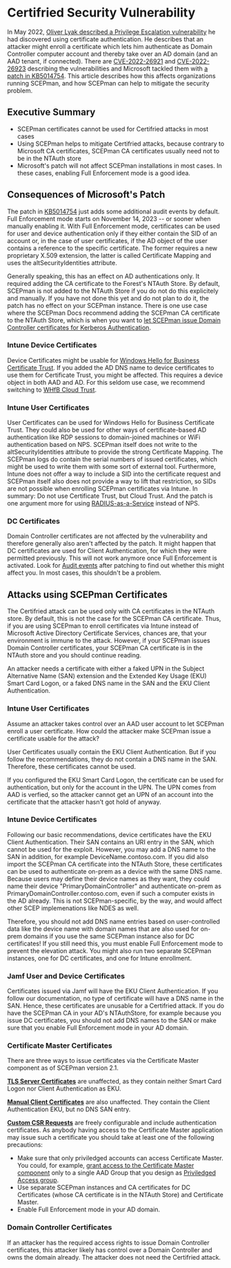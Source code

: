 # Certifried Security Vulnerability

In May 2022, [Oliver Lyak described a Privilege Escalation vulnerability](https://research.ifcr.dk/certifried-active-directory-domain-privilege-escalation-cve-2022-26923-9e098fe298f4) he had discovered using certificate authentication. He describes that an attacker might enroll a certificate which lets him authenticate as Domain Controller computer account and thereby take over an AD domain (and an AAD tenant, if connected). There are [CVE-2022-26921](https://cve.mitre.org/cgi-bin/cvename.cgi?name=CVE-2022-26921) and [CVE-2022-26923](https://cve.mitre.org/cgi-bin/cvename.cgi?name=CVE-2022-26923) describing the vulnerabilities and Microsoft tackled them with [a patch in KB5014754](https://support.microsoft.com/en-us/topic/kb5014754-certificate-based-authentication-changes-on-windows-domain-controllers-ad2c23b0-15d8-4340-a468-4d4f3b188f16#bkmk\_certmap). This article describes how this affects organizations running SCEPman, and how SCEPman can help to mitigate the security problem.

## Executive Summary

* SCEPman certificates cannot be used for Certifried attacks in most cases
* Using SCEPman helps to mitigate Certifried attacks, because contrary to Microsoft CA certificates, SCEPman CA certificates usually need not to be in the NTAuth store
* Microsoft's patch will not affect SCEPman installations in most cases. In these cases, enabling Full Enforcement mode is a good idea.

## Consequences of Microsoft's Patch

The patch in [KB5014754](https://support.microsoft.com/en-us/topic/kb5014754-certificate-based-authentication-changes-on-windows-domain-controllers-ad2c23b0-15d8-4340-a468-4d4f3b188f16#bkmk\_certmap) just adds some additional audit events by default. Full Enforcement mode starts on November 14, 2023 -- or sooner when manually enabling it. With Full Enforcement mode, certificates can be used for user and device authentication only if they either contain the SID of an account or, in the case of user certificates, if the AD object of the user contains a reference to the specific certificate. The former requires a new proprietary X.509 extension, the latter is called Certificate Mapping and uses the altSecurityIdentities attribute.

Generally speaking, this has an effect on AD authentications only. It required adding the CA certificate to the Forest's NTAuth Store. By default, SCEPman is not added to the NTAuth Store if you do not do this explicitely and manually. If you have not done this yet and do not plan to do it, the patch has no effect on your SCEPman instance. There is one use case where the SCEPman Docs recommend adding the SCEPman CA certificate to the NTAuth Store, which is when you want to [let SCEPman issue Domain Controller certificates for Kerberos Authentication](../../certificate-deployment/domain-controller-certificates.md#trust-the-ca-certificate-in-the-domain-for-kerberos-authentication).

### Intune Device Certificates

Device Certificates might be usable for [Windows Hello for Business Certificate Trust](https://docs.microsoft.com/en-us/windows/security/identity-protection/hello-for-business/hello-hybrid-cert-trust). If you added the AD DNS name to device certificates to use them for Certificate Trust, you might be affected. This requires a device object in both AAD and AD. For this seldom use case, we recommend switching to [WHfB Cloud Trust](https://docs.microsoft.com/en-us/windows/security/identity-protection/hello-for-business/hello-hybrid-cloud-trust).

### Intune User Certificates

User Certificates can be used for Windows Hello for Business Certificate Trust. They could also be used for other ways of certificate-based AD authentication like RDP sessions to domain-joined machines or WiFi authentication based on NPS. SCEPman itself does not write to the altSecurityIdentities attribute to provide the strong Certificate Mapping. The SCEPman logs do contain the serial numbers of issued certificates, which might be used to write them with some sort of external tool. Furthermore, Intune does not offer a way to include a SID into the certificate request and SCEPman itself also does not provide a way to lift that restriction, so SIDs are not possible when enrolling SCEPman certificates via Intune. In summary: Do not use Certificate Trust, but Cloud Trust. And the patch is one argument more for using [RADIUS-as-a-Service](https://www.radius-as-a-service.com/) instead of NPS.

### DC Certificates

Domain Controller certificates are not affected by the vulnerability and therefore generally also aren't affected by the patch. It might happen that DC certificates are used for Client Authentication, for which they were permitted previously. This will not work anymore once Full Enforcement is activated. Look for [Audit events](https://support.microsoft.com/en-us/topic/kb5014754-certificate-based-authentication-changes-on-windows-domain-controllers-ad2c23b0-15d8-4340-a468-4d4f3b188f16#bkmk\_auditevents) after patching to find out whether this might affect you. In most cases, this shouldn't be a problem.

## Attacks using SCEPman Certificates

The Certifried attack can be used only with CA certificates in the NTAuth store. By default, this is not the case for the SCEPman CA certificate. Thus, if you are using SCEPman to enroll certificates via Intune instead of Microsoft Active Directory Certificate Services, chances are, that your environment is immune to the attack. However, if your SCEPman issues Domain Controller certificates, your SCEPman CA certificate is in the NTAuth store and you should continue reading.

An attacker needs a certificate with either a faked UPN in the Subject Alternative Name (SAN) extension and the Extended Key Usage (EKU) Smart Card Logon, or a faked DNS name in the SAN and the EKU Client Authentication.

### Intune User Certificates

Assume an attacker takes control over an AAD user account to let SCEPman enroll a user certificate. How could the attacker make SCEPman issue a certificate usable for the attack?

User Certificates usually contain the EKU Client Authentication. But if you follow the recommendations, they do not contain a DNS name in the SAN. Therefore, these certificates cannot be used.

If you configured the EKU Smart Card Logon, the certificate can be used for authentication, but only for the account in the UPN. The UPN comes from AAD is verfied, so the attacker cannot get an UPN of an account into the certificate that the attacker hasn't got hold of anyway.

### Intune Device Certificates

Following our basic recommendations, device certificates have the EKU Client Authentication. Their SAN contains an URI entry in the SAN, which cannot be used for the exploit. However, you may add a DNS name to the SAN in addition, for example DeviceName.contoso.com. If you did also import the SCEPman CA certificate into the NTAuth Store, these certificates can be used to authenticate on-prem as a device with the same DNS name. Because users may define their device names as they want, they could name their device "PrimaryDomainController" and authenticate on-prem as PrimaryDomainController.contoso.com, even if such a computer exists in the AD already. This is not SCEPman-specific, by the way, and would affect other SCEP implemenations like NDES as well.

Therefore, you should not add DNS name entries based on user-controlled data like the device name with domain names that are also used for on-prem domains if you use the same SCEPman instance also for DC certificates! If you still need this, you must enable Full Enforcement mode to prevent the elevation attack. You might also run two separate SCEPman instances, one for DC certificates, and one for Intune enrollment.

### Jamf User and Device Certificates

Certificates issued via Jamf will have the EKU Client Authentication. If you follow our documentation, no type of certificate will have a DNS name in the SAN. Hence, these certificates are unusable for a Certifried attack. If you do have the SCEPman CA in your AD's NTAuthStore, for example because you issue DC certificates, you should not add DNS names to the SAN or make sure that you enable Full Enforcement mode in your AD domain.

### Certificate Master Certificates

There are three ways to issue certificates via the Certificate Master component as of SCEPman version 2.1.

[**TLS Server Certificates**](../../certificate-deployment/certificate-master/tls-server-certificate-pkcs-12.md) are unaffected, as they contain neither Smart Card Logon nor Client Authentication as EKU.

[**Manual Client Certificates**](../../certificate-deployment/certificate-master/client-certificate-pkcs-12.md) are also unaffected. They contain the Client Authentication EKU, but no DNS SAN entry.

[**Custom CSR Requests**](../../certificate-deployment/certificate-master/certificate-signing-request-csr.md) are freely configurable and include authentication certificates. As anybody having access to the Certificate Master application may issue such a certificate you should take at least one of the following precautions:

* Make sure that only priviledged accounts can access Certificate Master. You could, for example, [grant access to the Certificate Master component](../../scepman-configuration/post-installation-config.md#granting-the-rights-to-request-certificates-via-the-certificate-master-website) only to a single AAD Group that you design as [Priviledged Access group](https://docs.microsoft.com/en-us/azure/active-directory/privileged-identity-management/groups-features).
* Use separate SCEPman instances and CA certificates for DC Certificates (whose CA certificate is in the NTAuth Store) and Certificate Master.
* Enable Full Enforcement mode in your AD domain.

### Domain Controller Certificates

If an attacker has the required access rights to issue Domain Controller certificates, this attacker likely has control over a Domain Controller and owns the domain already. The attacker does not need the Certifried attack.
